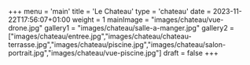 +++
menu = 'main'
title = 'Le Chateau'
type = 'chateau'
date = 2023-11-22T17:56:07+01:00
weight = 1
mainImage = "images/chateau/vue-drone.jpg"
gallery1 = "images/chateau/salle-a-manger.jpg"
gallery2 = ["images/chateau/entree.jpg","images/chateau/chateau-terrasse.jpg","images/chateau/piscine.jpg","images/chateau/salon-portrait.jpg","images/chateau/vue-piscine.jpg"]
draft = false
+++
